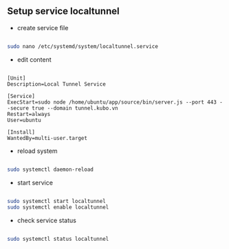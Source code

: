 ## Setup service localtunnel

- create service file

```sh

sudo nano /etc/systemd/system/localtunnel.service

```

- edit content

```

[Unit]
Description=Local Tunnel Service

[Service]
ExecStart=sudo node /home/ubuntu/app/source/bin/server.js --port 443 --secure true --domain tunnel.kubo.vn
Restart=always
User=ubuntu

[Install]
WantedBy=multi-user.target

```

- reload system

```sh

sudo systemctl daemon-reload

```

- start service

```sh

sudo systemctl start localtunnel
sudo systemctl enable localtunnel

```

- check service status

```sh

sudo systemctl status localtunnel

```